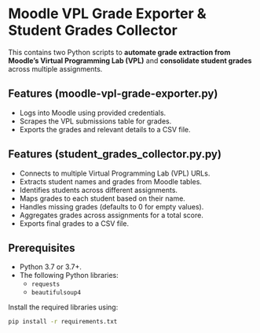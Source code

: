 # Moodle VPL Grade Exporter & Student Grades Collector

This contains two Python scripts to **automate grade extraction from Moodle’s Virtual Programming Lab (VPL)** and **consolidate student grades** across multiple assignments.

## Features (moodle-vpl-grade-exporter.py)

- Logs into Moodle using provided credentials.
- Scrapes the VPL submissions table for grades.
- Exports the grades and relevant details to a CSV file.

## Features (student_grades_collector.py.py)
- Connects to multiple Virtual Programming Lab (VPL) URLs.
- Extracts student names and grades from Moodle tables.
- Identifies students across different assignments.
- Maps grades to each student based on their name.
- Handles missing grades (defaults to 0 for empty values).
- Aggregates grades across assignments for a total score.
- Exports final grades to a CSV file.

## Prerequisites

- Python 3.7 or 3.7+.
- The following Python libraries:
  - `requests`
  - `beautifulsoup4`

Install the required libraries using:
```bash
pip install -r requirements.txt
